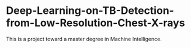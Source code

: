 # Deep-Learning-on-TB-Detection-from-Low-Resolution-Chest-X-rays
This is a project toward a master degree in Machine Intelligence.
